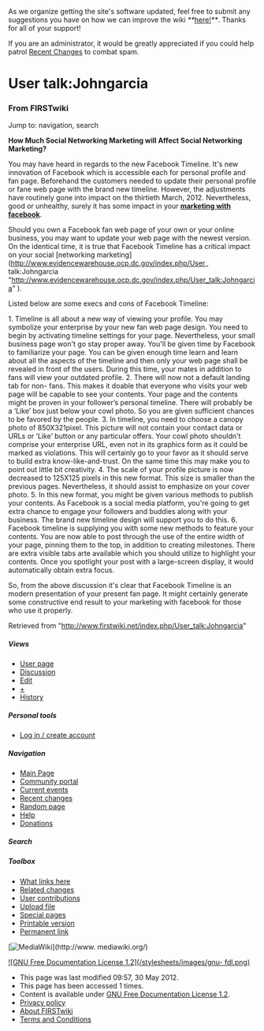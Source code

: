 As we organize getting the site's software updated, feel free to submit any
suggestions you have on how we can improve the wiki
_**_[here!](/index.php/User:Hallry/Suggestions "User:Hallry/Suggestions"
)_**_. Thanks for all of your support!

If you are an administrator, it would be greatly appreciated if you could help
patrol [Recent Changes](/index.php/Special:Recentchanges
"Special:Recentchanges" ) to combat spam.

# User talk:Johngarcia

### From FIRSTwiki

Jump to: navigation, search

**How Much Social Networking Marketing will Affect Social Networking Marketing?**

  

You may have heard in regards to the new Facebook Timeline. It's new
innovation of Facebook which is accessible each for personal profile and fan
page. Beforehand the customers needed to update their personal profile or fane
web page with the brand new timeline. However, the adjustments have routinely
gone into impact on the thirtieth March, 2012. Nevertheless, good or
unhealthy, surely it has some impact in your [**marketing with
facebook**](http://www.socialadgigs.com/ "http://www.socialadgigs.com/" ).

Should you own a Facebook fan web page of your own or your online business,
you may want to update your web page with the newest version. On the identical
time, it is true that Facebook Timeline has a critical impact on your social
[networking marketing](http://www.evidencewarehouse.ocp.dc.gov/index.php/User_
talk:Johngarcia
"http://www.evidencewarehouse.ocp.dc.gov/index.php/User_talk:Johngarcia" ).

Listed below are some execs and cons of Facebook Timeline:

1\. Timeline is all about a new way of viewing your profile. You may symbolize
your enterprise by your new fan web page design. You need to begin by
activating timeline settings for your page. Nevertheless, your small business
page won't go stay proper away. You'll be given time by Facebook to
familiarize your page. You can be given enough time learn and learn about all
the aspects of the timeline and then only your web page shall be revealed in
front of the users. During this time, your mates in addition to fans will view
your outdated profile. 2\. There will now not a default landing tab for non-
fans. This makes it doable that everyone who visits your web page will be
capable to see your contents. Your page and the contents might be proven in
your follower’s personal timeline. There will probably be a ‘Like’ box just
below your cowl photo. So you are given sufficient chances to be favored by
the people. 3\. In timeline, you need to choose a canopy photo of
850X321pixel. This picture will not contain your contact data or URLs or
‘Like’ button or any particular offers. Your cowl photo shouldn't comprise
your enterprise URL, even not in its graphics form as it could be marked as
violations. This will certainly go to your favor as it should serve to build
extra know-like-and-trust. On the same time this may make you to point out
little bit creativity. 4\. The scale of your profile picture is now decreased
to 125X125 pixels in this new format. This size is smaller than the previous
pages. Nevertheless, it should assist to emphasize on your cover photo. 5\. In
this new format, you might be given various methods to publish your contents.
As Facebook is a social media platform, you're going to get extra chance to
engage your followers and buddies along with your business. The brand new
timeline design will support you to do this. 6\. Facebook timeline is
supplying you with some new methods to feature your contents. You are now able
to post through the use of the entire width of your page, pinning them to the
top, in addition to creating milestones. There are extra visible tabs arte
available which you should utilize to highlight your contents. Once you
spotlight your post with a large-screen display, it would automatically obtain
extra focus.

So, from the above discussion it's clear that Facebook Timeline is an modern
presentation of your present fan page. It might certainly generate some
constructive end result to your marketing with facebook for those who use it
properly.

Retrieved from "<http://www.firstwiki.net/index.php/User_talk:Johngarcia>"

##### Views

  * [User page](/index.php?title=User:Johngarcia&action=edit)
  * [Discussion](/index.php/User_talk:Johngarcia)
  * [Edit](/index.php?title=User_talk:Johngarcia&action=edit)
  * [+](/index.php?title=User_talk:Johngarcia&action=edit&section=new)
  * [History](/index.php?title=User_talk:Johngarcia&action=history)

##### Personal tools

  * [Log in / create account](/index.php?title=Special:Userlogin&returnto=User_talk:Johngarcia)

[](/index.php/Main_Page "Main Page" )

##### Navigation

  * [Main Page](/index.php/Main_Page)
  * [Community portal](/index.php/FIRSTwiki:Community_portal)
  * [Current events](/index.php/Current_events)
  * [Recent changes](/index.php/Special:Recentchanges)
  * [Random page](/index.php/Special:Random)
  * [Help](/index.php/FIRSTwiki:Help)
  * [Donations](/index.php/FIRSTwiki:Site_support)

##### Search



##### Toolbox

  * [What links here](/index.php/Special:Whatlinkshere/User_talk:Johngarcia)
  * [Related changes](/index.php/Special:Recentchangeslinked/User_talk:Johngarcia)
  * [User contributions](/index.php/Special:Contributions/Johngarcia)
  * [Upload file](/index.php/Special:Upload)
  * [Special pages](/index.php/Special:Specialpages)
  * [Printable version](/index.php?title=User_talk:Johngarcia&printable=yes)
  * [Permanent link](/index.php?title=User_talk:Johngarcia&oldid=116166)

[![MediaWiki](/skins/common/images/poweredby_mediawiki_88x31.png)](http://www.
mediawiki.org/)

[![GNU Free Documentation License 1.2](/stylesheets/images/gnu-
fdl.png)](http://www.gnu.org/copyleft/fdl.html)

  * This page was last modified 09:57, 30 May 2012.
  * This page has been accessed 1 times.
  * Content is available under [GNU Free Documentation License 1.2](http://www.gnu.org/copyleft/fdl.html "http://www.gnu.org/copyleft/fdl.html" ).
  * [Privacy policy](/index.php/FIRSTwiki:Privacy_policy "FIRSTwiki:Privacy policy" )
  * [About FIRSTwiki](/index.php/FIRSTwiki:About "FIRSTwiki:About" )
  * [Terms and Conditions](/index.php/FIRSTwiki:Terms_and_conditions "FIRSTwiki:Terms and conditions" )


